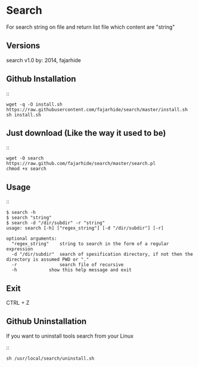 Search 
======

For search string on file and return list file which content are "string"

Versions
--------

search v1.0 by: 2014, fajarhide


Github Installation
-------------------

::

    wget -q -O install.sh https://raw.githubusercontent.com/fajarhide/search/master/install.sh
    sh install.sh


Just download (Like the way it used to be)
------------------------------------------

::

    wget -O search https://raw.github.com/fajarhide/search/master/search.pl
    chmod +x search


Usage
-----

::

    $ search -h
    $ search "string"
    $ search -d "/dir/subdir" -r "string"
    usage: search [-h] ["regex_string"] [-d "/dir/subdir"] [-r]
    
    optional arguments:
      "regex_string"    string to search in the form of a regular expression
      -d "/dir/subdir"  search of spesification directory, if not then the directory is assumed PWD or "."
      -r                search file of recursive
      -h	       	show this help message and exit
     

Exit
----

CTRL + Z


Github Uninstallation
---------------------

If you want to uninstall tools search from your Linux

::

    sh /usr/local/search/uninstall.sh


